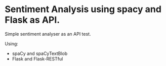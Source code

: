 # Sentiment Analysis using spacy and Flask as API.

Simple sentiment analyser as an API test.

Using:

* spaCy and spaCyTextBlob
* Flask and Flask-RESTful
